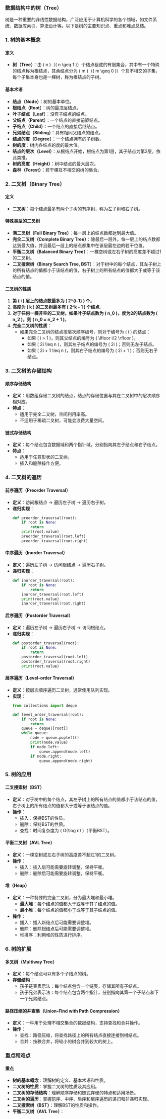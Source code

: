 ### 数据结构中的树（Tree）

树是一种重要的非线性数据结构，广泛应用于计算机科学的各个领域，如文件系统、数据库索引、算法设计等。以下是树的主要知识点、重点和难点总结。

### 1. 树的基本概念

#### 定义
- **树（Tree）**：由 \( n \)（\( n \geq 1 \)）个结点组成的有限集合，其中有一个特殊的结点称为根结点，其余结点分为 \( m \)（\( m \geq 0 \)）个互不相交的子集，每个子集本身也是一棵树，称为根结点的子树。

#### 基本术语
- **结点（Node）**：树的基本单位。
- **根结点（Root）**：树的最顶层结点。
- **叶子结点（Leaf）**：没有子结点的结点。
- **父结点（Parent）**：一个结点的直接前驱结点。
- **子结点（Child）**：一个结点的直接后继结点。
- **兄弟结点（Sibling）**：具有相同父结点的结点。
- **结点的度（Degree）**：一个结点拥有的子树数。
- **树的度**：树内各结点的度的最大值。
- **结点的层次（Level）**：从根结点开始，根结点为第1层，其子结点为第2层，依此类推。
- **树的高度（Height）**：树中结点的最大层次。
- **森林（Forest）**：若干棵互不相交的树的集合。

### 2. 二叉树（Binary Tree）

#### 定义
- **二叉树**：每个结点最多有两个子树的有序树，称为左子树和右子树。

#### 特殊类型的二叉树
- **满二叉树（Full Binary Tree）**：每一层上的结点数都达到最大值。
- **完全二叉树（Complete Binary Tree）**：除最后一层外，每一层上的结点数都达到最大值，并且最后一层上的结点都集中在该层最左边的若干位置。
- **平衡二叉树（Balanced Binary Tree）**：一棵空树或左右子树的高度差不超过1的二叉树。
- **二叉搜索树（Binary Search Tree, BST）**：对于树中的每个结点，其左子树上的所有结点的值都小于该结点的值，右子树上的所有结点的值都大于或等于该结点的值。

#### 二叉树的性质
1. **第 \( i \) 层上的结点数最多为 \( 2^{i-1} \) 个**。
2. **高度为 \( k \) 的二叉树最多有 \( 2^k - 1 \) 个结点**。
3. **对于任何一棵非空的二叉树，如果叶子结点数为 \( n_0 \)，度为2的结点数为 \( n_2 \)，则 \( n_0 = n_2 + 1 \)**。
4. **完全二叉树的性质**：
   - 如果完全二叉树的结点按层次顺序编号，则对于编号为 \( i \) 的结点：
     - 如果 \( i > 1 \)，则其父结点的编号为 \( \lfloor i/2 \rfloor \)。
     - 如果 \( 2i \leq n \)，则其左子结点的编号为 \( 2i \)；否则无左子结点。
     - 如果 \( 2i + 1 \leq n \)，则其右子结点的编号为 \( 2i + 1 \)；否则无右子结点。

### 3. 二叉树的存储结构

#### 顺序存储结构
- **定义**：用数组存储二叉树的结点，结点的存储位置与其在二叉树中的层次顺序相对应。
- **特点**：
  - 适用于完全二叉树，空间利用率高。
  - 不适用于稀疏二叉树，可能会浪费大量空间。

#### 链式存储结构
- **定义**：每个结点包含数据域和两个指针域，分别指向其左子结点和右子结点。
- **特点**：
  - 适用于任意形状的二叉树。
  - 插入和删除操作方便。

### 4. 二叉树的遍历

#### 前序遍历（Preorder Traversal）
- **定义**：访问根结点 → 遍历左子树 → 遍历右子树。
- **递归实现**：
  ```python
  def preorder_traversal(root):
      if root is None:
          return
      print(root.value)
      preorder_traversal(root.left)
      preorder_traversal(root.right)
  ```

#### 中序遍历（Inorder Traversal）
- **定义**：遍历左子树 → 访问根结点 → 遍历右子树。
- **递归实现**：
  ```python
  def inorder_traversal(root):
      if root is None:
          return
      inorder_traversal(root.left)
      print(root.value)
      inorder_traversal(root.right)
  ```

#### 后序遍历（Postorder Traversal）
- **定义**：遍历左子树 → 遍历右子树 → 访问根结点。
- **递归实现**：
  ```python
  def postorder_traversal(root):
      if root is None:
          return
      postorder_traversal(root.left)
      postorder_traversal(root.right)
      print(root.value)
  ```

#### 层序遍历（Level-order Traversal）
- **定义**：按层次顺序遍历二叉树，通常使用队列实现。
- **实现**：
  ```python
  from collections import deque

  def level_order_traversal(root):
      if root is None:
          return
      queue = deque([root])
      while queue:
          node = queue.popleft()
          print(node.value)
          if node.left:
              queue.append(node.left)
          if node.right:
              queue.append(node.right)
  ```

### 5. 树的应用

#### 二叉搜索树（BST）
- **定义**：对于树中的每个结点，其左子树上的所有结点的值都小于该结点的值，右子树上的所有结点的值都大于或等于该结点的值。
- **操作**：
  - 插入：保持BST的性质。
  - 删除：保持BST的性质。
  - 查找：时间复杂度为 \( O(\log n) \)（平衡BST）。

#### 平衡二叉树（AVL Tree）
- **定义**：一棵空树或左右子树的高度差不超过1的二叉树。
- **操作**：
  - 插入：插入后可能需要旋转调整，保持平衡。
  - 删除：删除后可能需要旋转调整，保持平衡。

#### 堆（Heap）
- **定义**：一种特殊的完全二叉树，分为最大堆和最小堆。
  - **最大堆**：每个结点的值都大于或等于其子结点的值。
  - **最小堆**：每个结点的值都小于或等于其子结点的值。
- **操作**：
  - 插入：插入新结点后可能需要调整堆。
  - 删除：删除根结点后可能需要调整堆。
  - 堆排序：利用堆的性质进行排序。

### 6. 树的扩展

#### 多叉树（Multiway Tree）
- **定义**：每个结点可以有多个子结点的树。
- **存储结构**：
  - 孩子链表表示法：每个结点包含一个链表，存储其所有子结点。
  - 孩子兄弟表示法：每个结点包含两个指针，分别指向其第一个子结点和下一个兄弟结点。

#### 路径压缩的并查集（Union-Find with Path Compression）
- **定义**：一种用于处理不相交集合的数据结构，支持查找和合并操作。
- **操作**：
  - 查找：路径压缩，将查找路径上的所有结点直接连接到根结点。
  - 合并：按秩合并，将较小的树合并到较大的树上。

### 重点和难点

#### 重点
- **树的基本概念**：理解树的定义、基本术语和性质。
- **二叉树的性质**：掌握二叉树的性质及其应用。
- **二叉树的存储结构**：理解顺序存储和链式存储的特点和适用场景。
- **二叉树的遍历**：掌握前序、中序、后序和层序遍历的递归和非递归实现。
- **二叉搜索树（BST）**：理解BST的性质和操作。
- **平衡二叉树（AVL Tree）**：
<!--stackedit_data:
eyJoaXN0b3J5IjpbLTY2OTg3OTAzXX0=
-->
